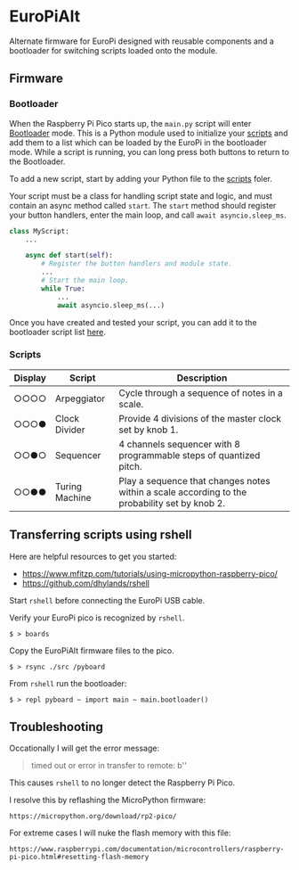 # EuroPiAlt

Alternate firmware for EuroPi designed with reusable components and a bootloader for switching scripts loaded onto the module.


## Firmware

### Bootloader

When the Raspberry Pi Pico starts up, the `main.py` script will enter [Bootloader](src/bootloader.py) mode.
This is a Python module used to initialize your [scripts](src/scripts) and add them to a list which can be loaded by the EuroPi in the bootloader mode. While a script is running, you can long press both buttons to return to the Bootloader.

To add a new script, start by adding your Python file to the [scripts](src/scripts) foler. 

Your script must be a class for handling script state and logic, and must contain an async method called `start`.
The `start` method should register your button handlers, enter the main loop, and call `await asyncio.sleep_ms`.

```python
class MyScript:
    ...

    async def start(self):
        # Register the button handlers and module state.
        ...
        # Start the main loop.
        while True:
            ...
            await asyncio.sleep_ms(...)
```

Once you have created and tested your script, you can add it to the bootloader script list [here](src/bootloader.py#L36).

### Scripts

| Display | Script | Description|
|---------|--------|------------|
| ○○○○    | Arpeggiator    | Cycle through a sequence of notes in a scale. |
| ○○○●    | Clock Divider    | Provide 4 divisions of the master clock set by knob 1. |
| ○○●○    | Sequencer    | 4 channels sequencer with 8 programmable steps of quantized pitch. |
| ○○●●    | Turing Machine    | Play a sequence that changes notes within a scale according to the probability set by knob 2. |


## Transferring scripts using rshell

Here are helpful resources to get you started:

* https://www.mfitzp.com/tutorials/using-micropython-raspberry-pico/
* https://github.com/dhylands/rshell


Start `rshell` before connecting the EuroPi USB cable.

Verify your EuroPi pico is recognized by `rshell`.

    $ > boards

Copy the EuroPiAlt firmware files to the pico.

    $ > rsync ./src /pyboard


From `rshell` run the bootloader:

    $ > repl pyboard ~ import main ~ main.bootloader()


## Troubleshooting

Occationally I will get the error message:

> timed out or error in transfer to remote: b''

This causes `rshell` to no longer detect the Raspberry Pi Pico.

I resolve this by reflashing the MicroPython firmware:

    https://micropython.org/download/rp2-pico/

For extreme cases I will nuke the flash memory with this file:

    https://www.raspberrypi.com/documentation/microcontrollers/raspberry-pi-pico.html#resetting-flash-memory

